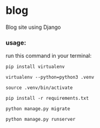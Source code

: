 # blog
Blog site using Django

### usage:
run this command in your terminal:
```
pip install virtualenv
```
```
virtualenv --python=python3 .venv
```
```
source .venv/bin/activate
```
```
pip install -r requirements.txt
```
```
python manage.py migrate
```
```
python manage.py runserver
```
